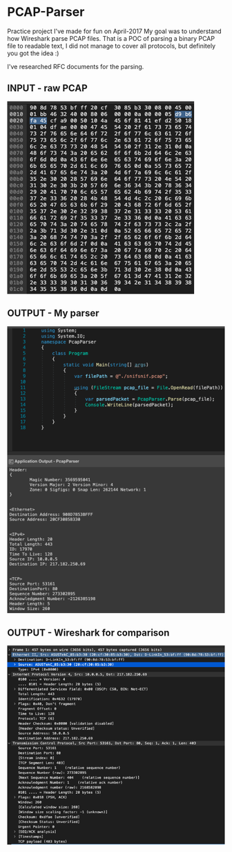 # PCAP-Parser
Practice project I've made for fun on April-2017
My goal was to understand how Wireshark parse PCAP files.
That is a POC of parsing a binary PCAP file to readable text, 
I did not manage to cover all protocols, but definitely you got the idea :)

I've researched RFC documents for the parsing.

<h2>INPUT - raw PCAP</h2>

![alt text](https://github.com/Orbitoly/PCAP-Parser/blob/main/INPUTRAW.png?raw=true?raw=true)


<h2>OUTPUT - My parser</h2>

![alt text](https://github.com/Orbitoly/PCAP-Parser/blob/main/OUTPUT.png?raw=true?raw=true)


<h2>OUTPUT - Wireshark for comparison</h2>

![alt text](https://github.com/Orbitoly/PCAP-Parser/blob/main/INPUT.png?raw=true?raw=true)
